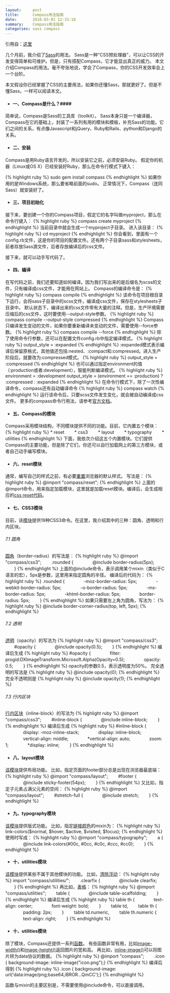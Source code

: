 ```yaml
---
layout:     post
title:      Compass用法指南
date:       2016-03-01 12:33:18
summary:    Compass用法指南
categories: sass compass
---
```

引用自：[这里](http://www.ruanyifeng.com/blog/2012/11/compass.html)

几个月前，我介绍了[Sass](http://www.ruanyifeng.com/blog/2012/06/sass.html)的用法。
Sass是一种"CSS预处理器"，可以让CSS的开发变得简单和可维护。但是，只有搭配Compass，它才能显出真正的威力。
本文介绍Compass的用法。毫不夸张地说，学会了Compass，你的CSS开发效率会上一个台阶。

本文假设你已经掌握了CSS的主要用法，如果你还懂Sass，那就更好了。但是不懂Sass，一样可以阅读本文。

* #### 一、Compass是什么？####

简单说，Compass是Sass的工具库（toolkit）。
Sass本身只是一个编译器，Compass在它的基础上，封装了一系列有用的模块和模板，补充Sass的功能。它们之间的关系，有点像Javascript和jQuery、Ruby和Rails、python和Django的关系。


* #### 二、安装 ####

Compass是用Ruby语言开发的，所以安装它之前，必须安装Ruby。
假定你的机器（Linux或OS X）已经安装好Ruby，那么在命令行模式下键入：

{% highlight ruby %}
sudo gem install compass
{% endhighlight %}
如果你用的是Windows系统，那么要省略前面的sudo。
正常情况下，Compass（连同Sass）就安装好了。


* #### 三、项目初始化 ####

接下来，要创建一个你的Compass项目，假定它的名字叫做myproject，那么在命令行键入：
{% highlight ruby %}
compass create myproject
{% endhighlight %}
当前目录中就会生成一个myproject子目录。
进入该目录：
{% highlight ruby %}
cd myproject
{% endhighlight %}
你会看到，里面有一个config.rb文件，这是你的项目的配置文件。还有两个子目录sass和stylesheets，前者存放Sass源文件，后者存放编译后的css文件。

接下来，就可以动手写代码了。

* #### 四、编译 ####

在写代码之前，我们还要知道如何编译。因为我们写出来的是后缀名为scss的文件，只有编译成css文件，才能用在网站上。
Compass的编译命令是：
{% highlight ruby %}
compass compile
{% endhighlight %}
该命令在项目根目录下运行，会将sass子目录中的scss文件，编译成css文件，保存在stylesheets子目录中。
默认状态下，编译出来的css文件带有大量的注释。但是，生产环境需要压缩后的css文件，这时要使用--output-style参数。
{% highlight ruby %}
compass compile --output-style compressed
{% endhighlight %}
Compass只编译发生变动的文件，如果你要重新编译未变动的文件，需要使用--force参数。
{% highlight ruby %}
compass compile --force
{% endhighlight %}
除了使用命令行参数，还可以在配置文件config.rb中指定编译模式。
{% highlight ruby %}
output_style = :expanded
{% endhighlight %}
:expanded模式表示编译后保留原格式，其他值还包括:nested、:compact和:compressed。进入生产阶段后，就要改为:compressed模式。
{% highlight ruby %}
output_style = :compressed
{% endhighlight %}
也可以通过指定environment的值（:production或者:development），智能判断编译模式。
{% highlight ruby %}
environment = :development
output_style = (environment == :production) ? :compressed : :expanded
{% endhighlight %}
在命令行模式下，除了一次性编译命令，compass还有自动编译命令
{% highlight ruby %}
compass watch
{% endhighlight %}
运行该命令后，只要scss文件发生变化，就会被自动编译成css文件。
更多的compass命令行用法，请参考[官方文档](http://compass-style.org/help/tutorials/production-css/)。


* #### 五、Compass的模块 ####
Compass采用模块结构，不同模块提供不同的功能。目前，它内置五个模块：
{% highlight ruby %}
    * reset
　　* css3
　　* layout
　　* typography
　　* utilities
{% endhighlight %}
下面，我依次介绍这五个内置模块。它们提供Compass的主要功能，但是除了它们，你还可以自行加载网上的第三方模块，或者自己动手编写模块。

* #### 六、reset模块 ####
通常，编写自己的样式之前，有必要[重置](http://meyerweb.com/eric/tools/css/reset/)浏览器的默认样式。
写法是：
{% highlight ruby %}
@import "compass/reset";
{% endhighlight %}
上面的@import命令，用来指定加载模块，这里就是加载reset模块。编译后，会生成相应的[css reset代码](http://meyerweb.com/eric/tools/css/reset/index.html)。


* #### 七、CSS3模块 ####
目前，该[模块](http://compass-style.org/reference/compass/css3/)提供19种CSS3命令。在这里，我介绍其中的三种：圆角、透明和行内区块。


###### 7.1 圆角 
[圆角](http://compass-style.org/reference/compass/css3/border_radius/)（border-radius）的写法是：
{% highlight ruby %}
    @import "compass/css3";
　　.rounded {
　　　　@include border-radius(5px);
　　}
{% endhighlight %}
上面的@include命令，表示调用某个mixin（类似于C语言的宏），5px是参数，这里用来指定圆角的半径。
编译后的代码为：
{% highlight ruby %}
    .rounded {
　　　　-moz-border-radius: 5px;
　　　　-webkit-border-radius: 5px;
　　　　-o-border-radius: 5px;
　　　　-ms-border-radius: 5px;
　　　　-khtml-border-radius: 5px;
　　　　border-radius: 5px;
　　}
{% endhighlight %}
如果只需要左上角为圆角，写法为：
{% highlight ruby %}
    @include border-corner-radius(top, left, 5px);
{% endhighlight %}

###### 7.2 透明
[透明](http://compass-style.org/reference/compass/css3/opacity/)（opacity）的写法为
{% highlight ruby %}
    @import "compass/css3";
　　#opacity {
　　　　@include opacity(0.5); 
　　}
{% endhighlight %}
编译后生成
{% highlight ruby %}
    #opacity {
　　　　filter: progid:DXImageTransform.Microsoft.Alpha(Opacity=0.5);
　　　　opacity: 0.5;
　　}
{% endhighlight %}
opacity的参数0.5，表示透明度为50%。
完全透明的写法是
{% highlight ruby %}
    @include opacity(0);
{% endhighlight %}
完全不透明则是
{% highlight ruby %}
    @include opacity(1);
{% endhighlight %}

###### 7.3 行内区块
[行内区块](http://compass-style.org/reference/compass/css3/inline_block/)（inline-block）的写法为
{% highlight ruby %}
    @import "compass/css3";
　　#inline-block {
　　　　@include inline-block;
　　}
{% endhighlight %}
编译后生成
{% highlight ruby %}
    #inline-block {
　　　　display: -moz-inline-stack;
　　　　display: inline-block;
　　　　vertical-align: middle;
　　　　*vertical-align: auto;
　　　　zoom: 1;
　　　　*display: inline;
　　}
{% endhighlight %}

* #### 八、layout模块 ####
[该模块](http://compass-style.org/reference/compass/layout/)提供布局功能。
比如，指定页面的footer部分总是出现在浏览器最底端：
{% highlight ruby %}
    @import "compass/layout";
　　#footer {
　　　　@include sticky-footer(54px);
　　}
{% endhighlight %}
又比如，指定子元素占满父元素的空间：
{% highlight ruby %}
    @import "compass/layout";
　　#stretch-full {
　　　　@include stretch; 
　　}
{% endhighlight %}


* #### 九、typography模块 ####
[该模块](http://compass-style.org/reference/compass/typography/)提供版式功能。
比如，指定[链接颜色](http://compass-style.org/reference/compass/typography/links/link_colors/)的mixin为： 
{% highlight ruby %}
    link-colors($normal, $hover, $active, $visited, $focus);
{% endhighlight %}
使用时写成：
{% highlight ruby %}
    @import "compass/typography";
　　a {
　　　　@include link-colors(#00c, #0cc, #c0c, #ccc, #cc0);
　　}
{% endhighlight %}


* #### 十、utilities模块 ####
[该模块](http://compass-style.org/reference/compass/utilities/)提供某些不属于其他模块的功能。
比如，[清除浮动](http://compass-style.org/reference/compass/utilities/general/clearfix/)：
{% highlight ruby %}
    import "compass/utilities/";
　　.clearfix {
　　　　@include clearfix;
　　}
{% endhighlight %}
再比如，[表格](http://compass-style.org/reference/compass/utilities/tables/)：
{% highlight ruby %}
    @import "compass/utilities";
　　table {
　　　　@include table-scaffolding;
　　}
{% endhighlight %}
编译后生成
{% highlight ruby %}
    table th {
　　　　text-align: center;
　　　　font-weight: bold;
　　}
　　table td,
　　table th {
　　　　padding: 2px;
　　}
　　table td.numeric,
　　table th.numeric {
　　　　text-align: right;
　　}
{% endhighlight %}


* #### 十、utilities模块 ####
除了模块，Compass还提供一系列[函数](http://compass-style.org/reference/compass/helpers/)。
有些函数非常有用，比如[image-width()](http://compass-style.org/reference/compass/helpers/image-dimensions/#image-width)和[image-height()](http://compass-style.org/reference/compass/helpers/image-dimensions/#image-height)返回图片的宽和高。
再比如，[inline-image()](http://compass-style.org/reference/compass/helpers/inline-data/)可以将图片转为data协议的数据。
{% highlight ruby %}
    @import "compass";
　　.icon { background-image: inline-image("icon.png");}
{% endhighlight %}
编译后得到
{% highlight ruby %}
    .icon { background-image: url('data:image/png;base64,iBROR...QmCC');}
{% endhighlight %}

函数与mixin的主要区别是，不需要使用@include命令，可以直接调用。







